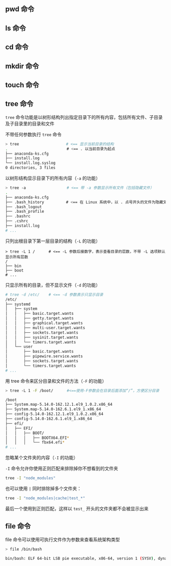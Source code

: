 ## pwd 命令

## ls 命令

## cd 命令

## mkdir 命令

## touch 命令

## tree 命令

`tree` 命令功能是以树形结构列出指定目录下的所有内容，包括所有文件、子目录及子目录里的目录和文件

不带任何参数执行 `tree` 命令

```bash
> tree 　　　　　　　        # <== 显示当前目录的结构
. 　　　　　　　　　　　　　　　# <== . 以当前目录为起点
├── anaconda-ks.cfg
├── install.log
└── install.log.syslog
0 directories, 3 files
```

以树形结构显示目录下的所有内容（`-a` 的功能）

```bash
> tree -a 　　　　　　       # <== 带 -a 参数显示所有文件（包括隐藏文件）
.
├── anaconda-ks.cfg
├── .bash_history 　　  　　# <== 在 Linux 系统中，以 . 点号开头的文件为隐藏文件，默认不显示
├── .bash_logout
├── .bash_profile
├── .bashrc
├── .cshrc
├── install.log
# ...
```

只列出根目录下第一层目录的结构（`-L` 的功能）

```plain
> tree -L 1 /      # <== -L 参数后接数字，表示查看目录的层数，不带 -L 选项默认显示所有层数
/
├── bin
├── boot
# ...
```

只显示所有的目录，但不显示文件（`-d` 的功能）

```bash
# tree -d /etc/    # <== -d 参数表示只显示目录
/etc/
├── systemd
│   ├── system
│   │   ├── basic.target.wants
│   │   ├── getty.target.wants
│   │   ├── graphical.target.wants
│   │   ├── multi-user.target.wants
│   │   ├── sockets.target.wants
│   │   ├── sysinit.target.wants
│   │   └── timers.target.wants
│   └── user
│       ├── basic.target.wants
│       ├── pipewire.service.wants
│       ├── sockets.target.wants
│       └── timers.target.wants
# ...
```

用 tree 命令来区分目录和文件的方法（`-F` 的功能）

```bash
> tree -L 1 -F /boot/      #<==使用-F参数会在目录后面添加“/”，方便区分目录

/boot
├── System.map-5.14.0-162.12.1.el9_1.0.2.x86_64
├── System.map-5.14.0-162.6.1.el9_1.x86_64
├── config-5.14.0-162.12.1.el9_1.0.2.x86_64
├── config-5.14.0-162.6.1.el9_1.x86_64
├── efi/
│   ├── EFI/
│   │   ├── BOOT/
│   │   │   ├── BOOTX64.EFI*
│   │   │   └── fbx64.efi*
# ...
```

忽略某个文件夹的内容（`-I` 的功能）

`-I` 命令允许你使用正则匹配来排除掉你不想看到的文件夹

```bash
tree -I "node_modules"
```

也可以使用 `|` 同时排除掉多个文件夹：

```bash
tree -I "node_modules|cache|test_*"
```

最后一个使用到正则匹配，这样以 `test_` 开头的文件夹都不会被显示出来

## file 命令

file 命令可以使用可执行文件作为参数来查看系统架构类型

```bash
> file /bin/bash

bin/bash: ELF 64-bit LSB pie executable, x86-64, version 1 (SYSV), dynamically linked, interpreter /lib64/ld-linux-x86-64.so.2, BuildID[sha1]=3d209334cb8d53ee4b03e75a1388b6d4a272f10a, for GNU/Linux 3.2.0, stripped
```

